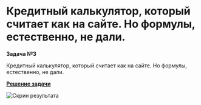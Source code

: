 # Кредитный калькулятор, который считает как на сайте. Но формулы, естественно, не дали.

**Задача №3**

Кредитный калькулятор, который считает как на сайте. Но формулы, естественно, не дали.

[**Решение задачи**]()

![Скрин результата](CreditPaymentService.jpg)
